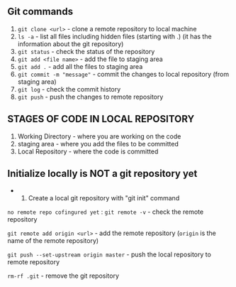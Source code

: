 ## Git commands 


1. `git clone <url>` - clone a remote repository to local machine
2. `ls -a` - list all files including hidden files (starting with .) (it has the information about the git repository)
3. `git status` - check the status of the repository
4. `git add <file name>` - add the file to staging area
5. `git add .` - add all the files to staging area
6. `git commit -m "message"` - commit the changes to local repository (from staging area)
7. `git log` - check the commit history
8. `git push` - push the changes to remote repository



## STAGES OF CODE IN LOCAL REPOSITORY

1. Working Directory - where you are working on the code
2. staging area - where you add the files to be committed
3. Local Repository - where the code is committed
   


## Initialize locally is NOT a git repository yet

- 1. Create a local git repository with "git init" command


`no remote repo cofingured yet` : `git remote -v` - check the remote repository

`git remote add origin <url>` - add the remote repository (`origin` is the name of the remote repository)


`git push --set-upstream origin master` - push the local repository to remote repository

`rm-rf .git` - remove the git repository

